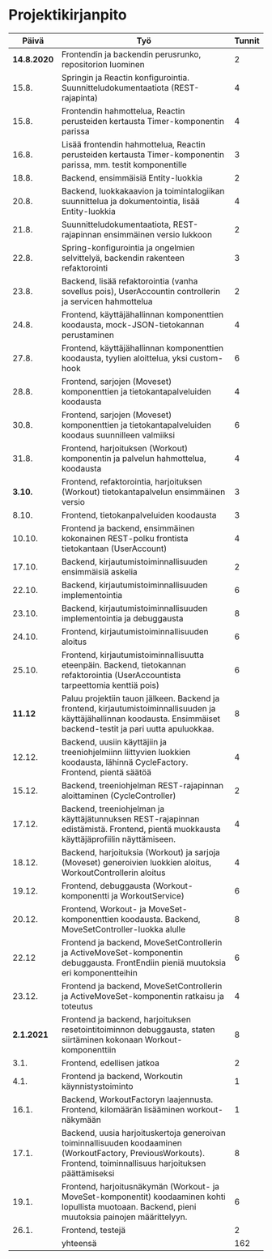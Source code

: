 # Projektikirjanpito

|Päivä|Työ|Tunnit|
---|---|---|
**14.8.2020**|Frontendin ja backendin perusrunko, repositorion luominen|2|
15.8.|Springin ja Reactin konfigurointia. Suunnitteludokumentaatiota (REST-rajapinta)|4|
15.8.|Frontendin hahmottelua, Reactin perusteiden kertausta Timer-komponentin parissa|4|
16.8.|Lisää frontendin hahmottelua, Reactin perusteiden kertausta Timer-komponentin parissa, mm. testit komponentille |3|
18.8.|Backend, ensimmäisiä Entity-luokkia|2|
20.8.|Backend, luokkakaavion ja toimintalogiikan suunnittelua ja dokumentointia, lisää Entity-luokkia|4|
21.8.|Suunnitteludokumentaatiota, REST-rajapinnan ensimmäinen versio lukkoon|2|
22.8.|Spring-konfigurointia ja ongelmien selvittelyä, backendin rakenteen refaktorointi|3|
23.8.|Backend, lisää refaktorointia (vanha sovellus pois), UserAccountin controllerin ja servicen hahmottelua|2|
24.8.|Frontend, käyttäjähallinnan komponenttien koodausta, mock-JSON-tietokannan perustaminen|4|
27.8.|Frontend, käyttäjähallinnan komponenttien koodausta, tyylien aloittelua, yksi custom-hook|6|
28.8.|Frontend, sarjojen (Moveset) komponenttien ja tietokantapalveluiden koodausta|4|
30.8.|Frontend, sarjojen (Moveset) komponenttien ja tietokantapalveluiden koodaus suunnilleen valmiiksi|6|
31.8.|Frontend, harjoituksen (Workout) komponentin ja palvelun hahmottelua, koodausta|4|
**3.10.**|Frontend, refaktorointia, harjoituksen (Workout) tietokantapalvelun ensimmäinen versio|3|
8.10.|Frontend, tietokanpalveluiden koodausta|3
10.10.|Frontend ja backend, ensimmäinen kokonainen REST-polku frontista tietokantaan (UserAccount)|4
17.10.|Backend, kirjautumistoiminnallisuuden ensimmäisiä askelia|2
22.10.|Backend, kirjautumistoiminnallisuuden implementointia|6
23.10.|Backend, kirjautumistoiminnallisuuden implementointia ja debuggausta|8
24.10.|Frontend, kirjautumistoiminnallisuuden aloitus|6
25.10.|Frontend, kirjautumistoiminnallisuutta eteenpäin. Backend, tietokannan refaktorointia (UserAccountista tarpeettomia kenttiä pois)|6
**11.12**|Paluu projektiin tauon jälkeen. Backend ja frontend, kirjautumistoiminnallisuuden ja käyttäjähallinnan koodausta. Ensimmäiset backend-testit ja pari uutta apuluokkaa.|8
12.12.|Backend, uusiin käyttäjiin ja treeniohjelmiinn liittyvien luokkien koodausta, lähinnä CycleFactory. Frontend, pientä säätöä|4
15.12.|Backend, treeniohjelman REST-rajapinnan aloittaminen (CycleController)|2
17.12.|Backend, treeniohjelman ja käyttäjätunnuksen REST-rajapinnan edistämistä. Frontend, pientä muokkausta käyttäjäprofiilin näyttämiseen.|4
18.12.|Backend, harjoituksia (Workout) ja sarjoja (Moveset) generoivien luokkien aloitus, WorkoutControllerin aloitus|4
19.12.|Frontend, debuggausta (Workout-komponentti ja WorkoutService)|6
20.12.|Frontend, Workout- ja MoveSet-komponenttien koodausta. Backend, MoveSetController-luokka alulle|8
22.12|Frontend ja backend, MoveSetControllerin ja ActiveMoveSet-komponentin debuggausta. FrontEndiin pieniä muutoksia eri komponentteihin|6
23.12.|Frontend ja backend, MoveSetControllerin ja ActiveMoveSet-komponentin ratkaisu ja toteutus|4
**2.1.2021**|Frontend ja backend, harjoituksen resetointitoiminnon debuggausta, staten siirtäminen kokonaan Workout-komponenttiin|8
3.1.|Frontend, edellisen jatkoa|2
4.1.|Frontend ja backend, Workoutin käynnistystoiminto|1
16.1.|Backend, WorkoutFactoryn laajennusta. Frontend, kilomäärän lisääminen workout-näkymään|1
17.1.|Backend, uusia harjoituskertoja generoivan toiminnallisuuden koodaaminen (WorkoutFactory, PreviousWorkouts). Frontend, toiminnallisuus harjoituksen päättämiseksi|8
19.1.|Frontend, harjoitusnäkymän (Workout- ja MoveSet-komponentit) koodaaminen kohti lopullista muotoaan. Backend, pieni muutoksia painojen määrittelyyn. |6
26.1.|Frontend, testejä|2
||yhteensä|162
